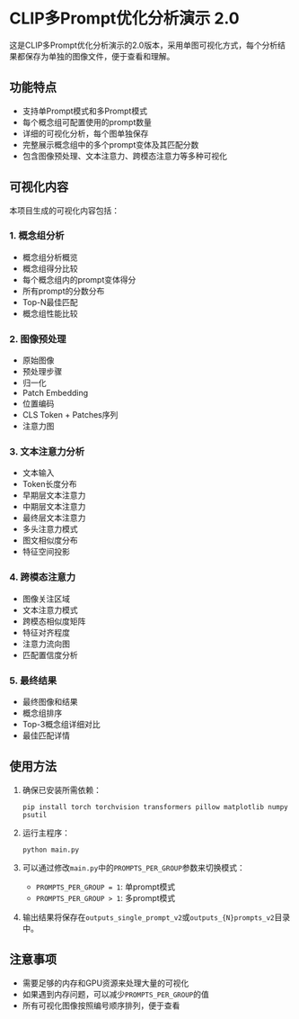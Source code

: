 # CLIP多Prompt优化分析演示 2.0

这是CLIP多Prompt优化分析演示的2.0版本，采用单图可视化方式，每个分析结果都保存为单独的图像文件，便于查看和理解。

## 功能特点

- 支持单Prompt模式和多Prompt模式
- 每个概念组可配置使用的prompt数量
- 详细的可视化分析，每个图单独保存
- 完整展示概念组中的多个prompt变体及其匹配分数
- 包含图像预处理、文本注意力、跨模态注意力等多种可视化

## 可视化内容

本项目生成的可视化内容包括：

### 1. 概念组分析
- 概念组分析概览
- 概念组得分比较
- 每个概念组内的prompt变体得分
- 所有prompt的分数分布
- Top-N最佳匹配
- 概念组性能比较

### 2. 图像预处理
- 原始图像
- 预处理步骤
- 归一化
- Patch Embedding
- 位置编码
- CLS Token + Patches序列
- 注意力图

### 3. 文本注意力分析
- 文本输入
- Token长度分布
- 早期层文本注意力
- 中期层文本注意力
- 最终层文本注意力
- 多头注意力模式
- 图文相似度分布
- 特征空间投影

### 4. 跨模态注意力
- 图像关注区域
- 文本注意力模式
- 跨模态相似度矩阵
- 特征对齐程度
- 注意力流向图
- 匹配置信度分析

### 5. 最终结果
- 最终图像和结果
- 概念组排序
- Top-3概念组详细对比
- 最佳匹配详情

## 使用方法

1. 确保已安装所需依赖：
   ```
   pip install torch torchvision transformers pillow matplotlib numpy psutil
   ```

2. 运行主程序：
   ```
   python main.py
   ```

3. 可以通过修改`main.py`中的`PROMPTS_PER_GROUP`参数来切换模式：
   - `PROMPTS_PER_GROUP = 1`: 单prompt模式
   - `PROMPTS_PER_GROUP > 1`: 多prompt模式

4. 输出结果将保存在`outputs_single_prompt_v2`或`outputs_{N}prompts_v2`目录中。

## 注意事项

- 需要足够的内存和GPU资源来处理大量的可视化
- 如果遇到内存问题，可以减少`PROMPTS_PER_GROUP`的值
- 所有可视化图像按照编号顺序排列，便于查看


